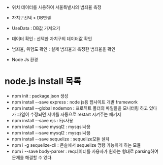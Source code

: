 + 위치 데이터를 사용하여 서울특별시의 범죄율 측정

+ 자치구선택 > DB연결
+ UseData : DB값 가져오기
+ 데이터 확인 : 선택한 자치구의 데이터값 확인
+ 범죄율, 위험도 확인 : 실제 범죄율과 측정한 범죄율을 확인

+ Node Js 환경

# node.js install 목록
+ npm init : package.json 생성
+ npm install --save express : node js용 웹사이트 개발 framework
+ npm install --global nodemon : 프로젝트 폴더의 파일들을 모니터링 하고 있다가 파일이 수정되면 서버를 자동으로 restart 시켜주는 패키지
+ npm install --save ejs : Ejs사용 
+ npm install --save mysql2 : mysqsl사용
+ npm install --save mysql2 : mysqsl사용
+ npm install --save sequelize : sequelize모듈 설치
+ npm i -g sequelize-cli : 콘솔에서 sequelize 명령 가능하게 하는 모듈
+ npm i --save body-parser : req데이터를 사용자가 원하는 형태로 parsing하여 문제를 해결할 수 있다.